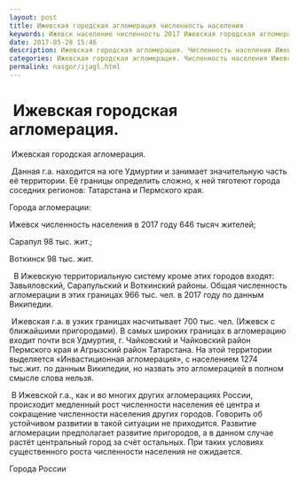 ```yaml
---
layout: post
title: Ижевская городская агломерация численность населения 
keywords: Ижевск население численность 2017 Ижевская городская агломерация. 
date: 2017-05-28 15:46
description: Ижевская городская агломерация. Численность населения Ижевска 2017 Сарапула Воткинска
categories: Ижевская городская агломерация. Численность населения Ижевска 2017 Сарапула Воткинска
permalink: nasgor/ijagl.html
---
```


#  Ижевская городская агломерация.



 Ижевская городская агломерация.



 Данная г.а. находится на юге Удмуртии и занимает значительную часть её территории. Её границы определить сложно, к ней тяготеют города соседних регионов: Татарстана и Пермского края. 




Города агломерации:


Ижевск численность населения в 2017 году 646 тысяч жителей;


Сарапул 98 тыс. жит.;


Воткинск 98 тыс. жит.


 
В Ижевскую территориальную систему кроме этих городов входят: Завьяловский, Сарапульский и Воткинский районы. Общая численность агломерации в этих границах 966 тыс. чел. в 2017 году по данным Википедии.


 Ижевская г.а. в узких границах насчитывает 700 тыс. чел. (Ижевск с ближайшими пригородами). В самых широких границах в агломерацию входит почти вся Удмуртия, г. Чайковский и Чайковский район Пермского края и Агрызский район Татарстана. На этой территории выделяется «Инвастиционная агломерация», с населением 1274 тыс.жит. по данным Википедии, но назвать это агломерацией в полном смысле слова нельзя.

 В Ижевской г.а., как и во многих других агломерациях России, происходит медленный рост численности населения её центра и сокращение численности населения других городов. Говорить об устойчивом развитии в такой ситуации не приходится. Развитие агломерации предполагает развитие пригородов, а в данном случае растёт центральный город за счёт остальных. При таких условиях существенного роста численности населения не ожидается. 






Города России

		

